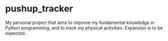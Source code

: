 # pushup_tracker
My personal project that aims to improve my fundamental knowledge in Python programming, and to track my physical activities. Expansion is to be expected.
